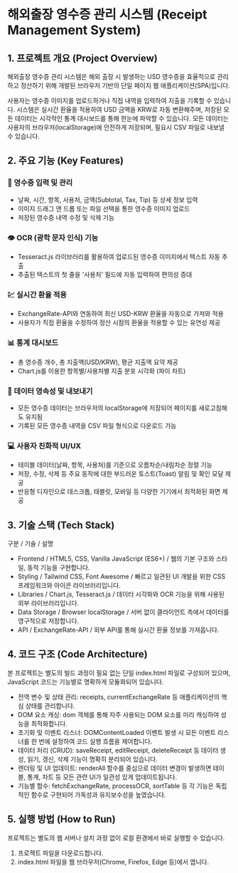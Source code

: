 # 해외출장 영수증 관리 시스템 (Receipt Management System)

## 1. 프로젝트 개요 (Project Overview)
해외출장 영수증 관리 시스템은 해외 출장 시 발생하는 USD 영수증을 효율적으로 관리하고 정산하기 위해 개발된 브라우저 기반의 단일 페이지 웹 애플리케이션(SPA)입니다.

사용자는 영수증 이미지를 업로드하거나 직접 내역을 입력하여 지출을 기록할 수 있습니다. 시스템은 실시간 환율을 적용하여 USD 금액을 KRW로 자동 변환해주며, 저장된 모든 데이터는 시각적인 통계 대시보드를 통해 한눈에 파악할 수 있습니다. 모든 데이터는 사용자의 브라우저(localStorage)에 안전하게 저장되며, 필요시 CSV 파일로 내보낼 수 있습니다.


## 2. 주요 기능 (Key Features)
### 📝 영수증 입력 및 관리
- 날짜, 시간, 항목, 사용처, 금액(Subtotal, Tax, Tip) 등 상세 정보 입력
- 이미지 드래그 앤 드롭 또는 파일 선택을 통한 영수증 이미지 업로드
- 저장된 영수증 내역 수정 및 삭제 기능

### 👁️ OCR (광학 문자 인식) 기능
- Tesseract.js 라이브러리를 활용하여 업로드된 영수증 이미지에서 텍스트 자동 추출
- 추출된 텍스트의 첫 줄을 '사용처' 필드에 자동 입력하여 편의성 증대

### 💹 실시간 환율 적용
- ExchangeRate-API와 연동하여 최신 USD-KRW 환율을 자동으로 가져와 적용
- 사용자가 직접 환율을 수정하여 정산 시점의 환율을 적용할 수 있는 유연성 제공

### 📊 통계 대시보드
- 총 영수증 개수, 총 지출액(USD/KRW), 평균 지출액 요약 제공
- Chart.js를 이용한 항목별/사용처별 지출 분포 시각화 (파이 차트)

### 💾 데이터 영속성 및 내보내기
- 모든 영수증 데이터는 브라우저의 localStorage에 저장되어 페이지를 새로고침해도 유지됨
- 기록된 모든 영수증 내역을 CSV 파일 형식으로 다운로드 가능

### 💻 사용자 친화적 UI/UX
- 테이블 데이터(날짜, 항목, 사용처)를 기준으로 오름차순/내림차순 정렬 기능
- 저장, 수정, 삭제 등 주요 동작에 대한 부드러운 토스트(Toast) 알림 및 확인 모달 제공
- 반응형 디자인으로 데스크톱, 태블릿, 모바일 등 다양한 기기에서 최적화된 화면 제공


## 3. 기술 스택 (Tech Stack)
구분 / 기술 / 설명

- Frontend / HTML5, CSS, Vanilla JavaScript (ES6+) / 웹의 기본 구조와 스타일, 동적 기능을 구현합니다.
- Styling / Tailwind CSS, Font Awesome / 빠르고 일관된 UI 개발을 위한 CSS 프레임워크와 아이콘 라이브러리입니다.
- Libraries / Chart.js, Tesseract.js / 데이터 시각화와 OCR 기능을 위해 사용된 외부 라이브러리입니다.
- Data Storage / Browser localStorage / 서버 없이 클라이언트 측에서 데이터를 영구적으로 저장합니다.
- API / ExchangeRate-API / 외부 API를 통해 실시간 환율 정보를 가져옵니다.


## 4. 코드 구조 (Code Architecture)
본 프로젝트는 별도의 빌드 과정이 필요 없는 단일 index.html 파일로 구성되어 있으며, JavaScript 코드는 기능별로 명확하게 모듈화되어 있습니다.
- 전역 변수 및 상태 관리: receipts, currentExchangeRate 등 애플리케이션의 핵심 상태를 관리합니다.
- DOM 요소 캐싱: dom 객체를 통해 자주 사용되는 DOM 요소를 미리 캐싱하여 성능을 최적화합니다.
- 초기화 및 이벤트 리스너: DOMContentLoaded 이벤트 발생 시 모든 이벤트 리스너를 한 번에 설정하여 코드 실행 흐름을 제어합니다.
- 데이터 처리 (CRUD): saveReceipt, editReceipt, deleteReceipt 등 데이터 생성, 읽기, 갱신, 삭제 기능이 명확히 분리되어 있습니다.
- 렌더링 및 UI 업데이트: renderAll 함수를 중심으로 데이터 변경이 발생하면 테이블, 통계, 차트 등 모든 관련 UI가 일관성 있게 업데이트됩니다.
- 기능별 함수: fetchExchangeRate, processOCR, sortTable 등 각 기능은 독립적인 함수로 구현되어 가독성과 유지보수성을 높였습니다.


## 5. 실행 방법 (How to Run)
프로젝트는 별도의 웹 서버나 설치 과정 없이 로컬 환경에서 바로 실행할 수 있습니다.
1. 프로젝트 파일을 다운로드합니다.
2. index.html 파일을 웹 브라우저(Chrome, Firefox, Edge 등)에서 엽니다.
